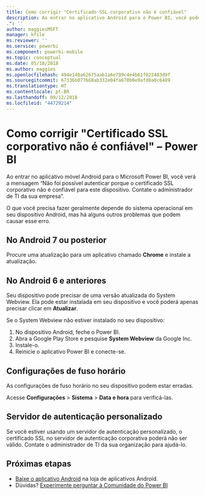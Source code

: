 ```yaml
---
title: Como corrigir "Certificado SSL corporativo não é confiável"
description: Ao entrar no aplicativo Android para o Power BI, você poderá ver a mensagem “Não foi possível autenticar porque seu certificado SSL corporativo não é confiável
.": ''
author: maggiesMSFT
manager: kfile
ms.reviewer: ''
ms.service: powerbi
ms.component: powerbi-mobile
ms.topic: conceptual
ms.date: 05/18/2018
ms.author: maggies
ms.openlocfilehash: 494e148a62675aab1a6e799c4e4b61f022483d9f
ms.sourcegitcommit: 67336b077668ab332e04fa670b0e9afd0a0c6489
ms.translationtype: HT
ms.contentlocale: pt-BR
ms.lasthandoff: 09/12/2018
ms.locfileid: "44729214"
---
```

# <a name="fixing-corporate-ssl-certificate-is-untrusted---power-bi"></a>Como corrigir "Certificado SSL corporativo não é confiável" – Power BI
Ao entrar no aplicativo móvel Android para o Microsoft Power BI, você verá a mensagem “Não foi possível autenticar porque o certificado SSL corporativo não é confiável para este dispositivo. Contate o administrador de TI da sua empresa”. 

O que você precisa fazer geralmente depende do sistema operacional em seu dispositivo Android, mas há alguns outros problemas que podem causar esse erro.

## <a name="on-android-7-or-later"></a>No Android 7 ou posterior
Procure uma atualização para um aplicativo chamado **Chrome** e instale a atualização.

## <a name="on-android-6-and-earlier"></a>No Android 6 e anteriores
Seu dispositivo pode precisar de uma versão atualizada do System Webview. Ela pode estar instalada em seu dispositivo e você poderá apenas precisar clicar em **Atualizar**.

Se o System Webview não estiver instalado no seu dispositivo:

1. No dispositivo Android, feche o Power BI.
2. Abra a Google Play Store e pesquise **System Webview** da Google Inc.
3. Instale-o.
4. Reinicie o aplicativo Power BI e conecte-se.

## <a name="time-zone-settings"></a>Configurações de fuso horário
As configurações de fuso horário no seu dispositivo podem estar erradas. 

Acesse **Configurações** > **Sistema** > **Data e hora** para verificá-las.

## <a name="custom-authentication-server"></a>Servidor de autenticação personalizado
Se você estiver usando um servidor de autenticação personalizado, o certificado SSL no servidor de autenticação corporativa poderá não ser válido. Contate o administrador de TI da sua organização para ajudá-lo.

## <a name="next-steps"></a>Próximas etapas
* [Baixe o aplicativo Android](http://go.microsoft.com/fwlink/?LinkID=544867) na loja de aplicativos Android.
* Dúvidas? [Experimente perguntar à Comunidade do Power BI](http://community.powerbi.com/)

